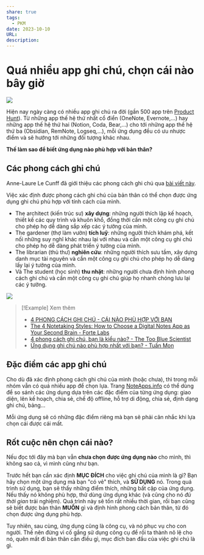 ```yaml
---
share: true
tags:
  - PKM
date: 2023-10-10
URL: 
description: 
---
```


# Quá nhiều app ghi chú, chọn cái nào bây giờ

![](https://i.imgur.com/PLLJ52I.png)


Hiện nay ngày càng có nhiều app ghi chú ra đời (gần 500 app trên [Product Hunt](https://www.producthunt.com/categories/notes-documents)). Từ những app thế hệ thứ nhất cổ điển (OneNote, Evernote,...) hay những app thế hệ thứ hai (Notion, Coda, Bear,...) cho tới những app thế hệ thứ ba (Obsidian, RemNote, Logseq,...), mỗi ứng dụng đều có ưu nhược điểm và sẽ hướng tới những đối tượng khác nhau. 

**Thế làm sao để biết ứng dụng nào phù hợp với bản thân?**

## Các phong cách ghi chú
Anne-Laure Le Cunff đã giới thiệu các phong cách ghi chú qua [bài viết này](https://nesslabs.com/how-to-choose-the-right-note-taking-app). 

Việc xác định được phong cách ghi chú của bản thân có thể chọn được ứng dụng ghi chú phù hợp với tính cách của mình.

- The architect (kiến trúc sư) **xây dựng**: những người thích lập kế hoạch, thiết kế các quy trình và khuôn khổ, đồng thời cần một công cụ ghi chú cho phép họ dễ dàng sắp xếp các ý tưởng của mình.
- The gardener (thợ làm vườn) **tích luỹ**: những người thích khám phá, kết nối những suy nghĩ khác nhau lại với nhau và cần một công cụ ghi chú cho phép họ dễ dàng phát triển ý tưởng của mình.
- The librarian (thủ thư) **nghiên cứu**: những người thích sưu tầm, xây dựng danh mục tài nguyên và cần một công cụ ghi chú cho phép họ dễ dàng lấy lại ý tưởng của mình.
- Và The student (học sinh) **thu nhặt**: những người chưa định hình phong cách ghi chú và cần một công cụ ghi chú giúp họ nhanh chóng lưu lại các ý tưởng.

![](https://i.imgur.com/4LK8ykW.png)

> [!Example] Xem thêm
> - [4 PHONG CÁCH GHI CHÚ - CÁI NÀO PHÙ HỢP VỚI BẠN](./4%20PHONG%20C%C3%81CH%20GHI%20CH%C3%9A%20-%20C%C3%81I%20N%C3%80O%20PH%C3%99%20H%E1%BB%A2P%20V%E1%BB%9AI%20B%E1%BA%A0N.md)
> - [The 4 Notetaking Styles: How to Choose a Digital Notes App as Your Second Brain - Forte Labs](https://fortelabs.com/blog/the-4-notetaking-styles-how-to-choose-a-digital-notes-app-as-your-second-brain/)
> - [4 phong cách ghi chú, bạn là kiểu nào? - The Too Blue Scientist](https://thetoobluescientist.com/4-phong-cach-ghi-chu/)
> - [Ứng dụng ghi chú nào phù hợp nhất với bạn? - Tuấn Mon](https://tuanmon.com/review-ung-dung-ghi-chu/)

## Đặc điểm các app ghi chú

Cho dù đã xác định phong cách ghi chú của mình (hoặc chưa), thì trong mỗi nhóm vẫn có quá nhiều app để chọn lựa. Trang [NoteApps.info](https://noteapps.info/) có thể dùng để so sánh các ứng dụng dựa trên các đặc điểm của từng ứng dụng: giao diện, lên kế hoạch, chia sẻ, chế độ offline, hỗ trợ di động, chia sẻ, định dạng ghi chú, bảng...

Mỗi ứng dụng sẽ có những đặc điểm riêng mà bạn sẽ phải cân nhắc khi lựa chọn cái được cái mất.
## Rốt cuộc nên chọn cái nào?

Nếu đọc tới đây mà bạn vẫn **chưa chọn được ứng dụng nào** cho mình, thì không sao cả, vì mình cũng như bạn.

Trước hết bạn cần xác định **MỤC ĐÍCH** cho việc ghi chú của mình là gì? Bạn hãy chọn một ứng dụng mà bạn "có vẻ" thích, và **SỬ DỤNG** nó. Trong quá trình sử dụng, bạn sẽ thấy những điểm thích, những bất cập của ứng dụng. Nếu thấy nó không phù hợp, thử dùng ứng dụng khác (và cũng cho nó *đủ thời gian* trải nghiệm). Quá trình này sẽ tốn rất nhiều thời gian, rồi bạn cũng sẽ biết được bản thân **MUỐN** gì và định hình phong cách bản thân, từ đó chọn được ứng dụng phù hợp.

Tuy nhiên, sau cùng, ứng dụng cũng là công cụ, và nó phục vụ cho con người. Thế nên đừng vì cố gắng sử dụng công cụ để rồi ta thành nô lệ cho nó, quên mất đi bản thân cần điều gì, mục đích ban đầu của việc ghi chú là gì.

